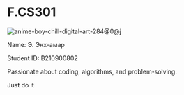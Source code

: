 # F.CS301

![anime-boy-chill-digital-art-284@0@j](https://github.com/user-attachments/assets/352680f7-b209-43b7-a11d-1958a8fb984a)


Name: Э. Энх-амар

Student ID: B210900802

Passionate about coding, algorithms, and problem-solving.

Just do it
